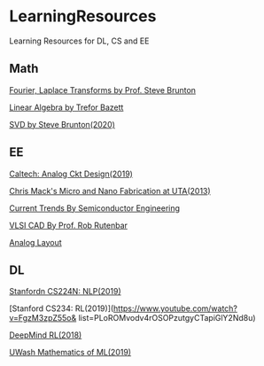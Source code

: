 # LearningResources
Learning Resources for DL, CS and EE

## Math
[Fourier, Laplace Transforms by Prof. Steve Brunton](https://www.youtube.com/watch?v=jNC0jxb0OxE&list=PLMrJAkhIeNNT_Xh3Oy0Y4LTj0Oxo8GqsC)

[Linear Algebra by Trefor Bazett](https://www.youtube.com/watch?v=ZKUqtErZCiU&list=PLHXZ9OQGMqxfUl0tcqPNTJsb7R6BqSLo6)

[SVD by Steve Brunton(2020)](https://www.youtube.com/watch?v=gXbThCXjZFM&list=PLMrJAkhIeNNSVjnsviglFoY2nXildDCcv)


## EE 
[Caltech: Analog Ckt Design(2019)](https://www.youtube.com/watch?v=403CnTftB4M&list=PLc7Gz02Znph-c2-ssFpRrzYwbzplXfXUT)

[Chris Mack's Micro and Nano Fabrication at UTA(2013)](https://www.youtube.com/watch?v=yhq2IR9Xl_Y&list=PLM2eE_hI4gSDjK4SiDbhpmpjw31Xyqfo_)

[Current Trends By Semiconductor Engineering](https://www.youtube.com/user/SperlingMediaGroup)

[VLSI CAD By Prof. Rob Rutenbar](https://www.youtube.com/watch?v=WLdbujc-aH4&list=PLai-xIlqf4Jl3BDIADGhPHMX1srl5TTRI)

[Analog Layout](https://www.youtube.com/channel/UCgZEUbcl6Ma6r-Fi7SA6c9g)

## DL
[Stanfordn CS224N: NLP(2019)](https://www.youtube.com/watch?v=8rXD5-xhemo&list=PLoROMvodv4rOhcuXMZkNm7j3fVwBBY42z)

[Stanford CS234: RL(2019)](https://www.youtube.com/watch?v=FgzM3zpZ55o&
list=PLoROMvodv4rOSOPzutgyCTapiGlY2Nd8u)

[DeepMind RL(2018)](https://www.youtube.com/watch?v=ISk80iLhdfU&list=PLqYmG7hTraZBKeNJ-JE_eyJHZ7XgBoAyb)

[UWash Mathematics of ML(2019)](https://www.youtube.com/watch?v=3wbLr-NnIKI&list=PLTPQEx-31JXhguCush5J7OGnEORofoCW9)



